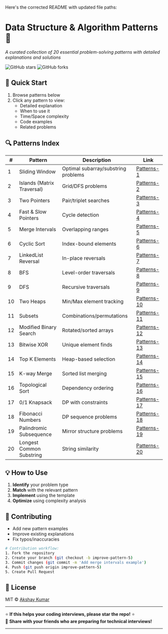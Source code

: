 Here's the corrected README with updated file paths:

# Data Structure & Algorithm Patterns 🧩

*A curated collection of 20 essential problem-solving patterns with detailed explanations and solutions*

![GitHub stars](https://img.shields.io/github/stars/kumarakshay2456/Data_Structure_Notes?style=social)
![GitHub forks](https://img.shields.io/github/forks/kumarakshay2456/Data_Structure_Notes?style=social)

## 🚀 Quick Start
1. Browse patterns below
2. Click any pattern to view:
   - Detailed explanation
   - When to use it
   - Time/Space complexity
   - Code examples
   - Related problems

## 🔍 Patterns Index
| #  | Pattern | Description | Link |
|----|---------|-------------|------|
| 1 | Sliding Window | Optimal subarray/substring problems | [Patterns-1](All%20Type%20of%20patterns/Patterns-1.md) |
| 2 | Islands (Matrix Traversal) | Grid/DFS problems | [Patterns-2](All%20Type%20of%20patterns/Patterns-2.md) |
| 3 | Two Pointers | Pair/triplet searches | [Patterns-3](All%20Type%20of%20patterns/Patterns-3.md) |
| 4 | Fast & Slow Pointers | Cycle detection | [Patterns-4](All%20Type%20of%20patterns/Patterns-4.md) |
| 5 | Merge Intervals | Overlapping ranges | [Patterns-5](All%20Type%20of%20patterns/Patterns-5.md) |
| 6 | Cyclic Sort | Index-bound elements | [Patterns-6](All%20Type%20of%20patterns/Patterns-6.md) |
| 7 | LinkedList Reversal | In-place reversals | [Patterns-7](All%20Type%20of%20patterns/Patterns-7.md) |
| 8 | BFS | Level-order traversals | [Patterns-8](All%20Type%20of%20patterns/Patterns-8.md) |
| 9 | DFS | Recursive traversals | [Patterns-9](All%20Type%20of%20patterns/Patterns-9.md) |
| 10 | Two Heaps | Min/Max element tracking | [Patterns-10](All%20Type%20of%20patterns/Patterns-10.md) |
| 11 | Subsets | Combinations/permutations | [Patterns-11](All%20Type%20of%20patterns/Patterns-11.md) |
| 12 | Modified Binary Search | Rotated/sorted arrays | [Patterns-12](All%20Type%20of%20patterns/Patterns-12.md) |
| 13 | Bitwise XOR | Unique element finds | [Patterns-13](All%20Type%20of%20patterns/Patterns-13.md) |
| 14 | Top K Elements | Heap-based selection | [Patterns-14](All%20Type%20of%20patterns/Patterns-14.md) |
| 15 | K-way Merge | Sorted list merging | [Patterns-15](All%20Type%20of%20patterns/Patterns-15.md) |
| 16 | Topological Sort | Dependency ordering | [Patterns-16](All%20Type%20of%20patterns/Patterns-16.md) |
| 17 | 0/1 Knapsack | DP with constraints | [Patterns-17](All%20Type%20of%20patterns/Patterns-17.md) |
| 18 | Fibonacci Numbers | DP sequence problems | [Patterns-18](All%20Type%20of%20patterns/Patterns-18.md) |
| 19 | Palindromic Subsequence | Mirror structure problems | [Patterns-19](All%20Type%20of%20patterns/Patterns-19.md) |
| 20 | Longest Common Substring | String similarity | [Patterns-20](All%20Type%20of%20patterns/Patterns-20.md) |

## 💡 How to Use
1. **Identify** your problem type
2. **Match** with the relevant pattern
3. **Implement** using the template
4. **Optimize** using complexity analysis

## 🤝 Contributing
- Add new pattern examples
- Improve existing explanations
- Fix typos/inaccuracies

```bash
# Contribution workflow:
1. Fork the repository
2. Create your branch (git checkout -b improve-pattern-5)
3. Commit changes (git commit -m 'Add merge intervals example')
4. Push (git push origin improve-pattern-5)
5. Create Pull Request
```

## 📜 License
MIT © [Akshay Kumar](LICENSE)

---

⭐ **If this helps your coding interviews, please star the repo!** ⭐  
🔗 **Share with your friends who are preparing for technical interviews!**

---
